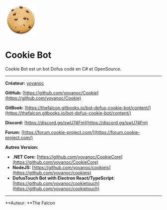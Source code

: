 # ![](/assets/cookie.png)

# Cookie Bot

Cookie Bot est un bot Dofus codé en C\# et OpenSource.

---

**Créateur:** [yovanoc](https://github.com/yovanoc)

**GitHub:** [https://github.com/yovanoc/Cookie](https://github.com/yovanoc/Cookie)

**GitBook:** [https://thefalcon.gitbooks.io/bot-dofus-cookie-bot/content/](https://thefalcon.gitbooks.io/bot-dofus-cookie-bot/content/)

**Discord:** [https://discord.gg/swU74Fm](https://discord.gg/swU74Fm)

**Forum:** [https://forum.cookie-project.com/](https://forum.cookie-project.com/)

**Autres Version:**

* **.NET Core:** [https://github.com/yovanoc/CookieCore](https://github.com/yovanoc/CookieCore)
* **NodeJS:** [https://github.com/yovanoc/cookiejs](https://github.com/yovanoc/cookiejs)
* **DofusTouch Bot with Electron React/TypeScript:** [https://github.com/yovanoc/cookietouch](https://github.com/yovanoc/cookietouch) 

---

**Auteur: **The Falcon

